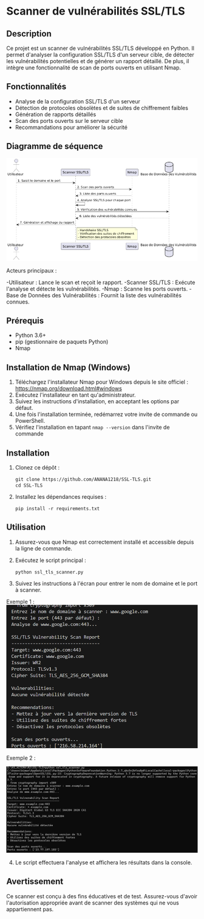  # Scanner de vulnérabilités SSL/TLS

## Description
Ce projet est un scanner de vulnérabilités SSL/TLS développé en Python. Il permet d'analyser la configuration SSL/TLS d'un serveur cible, de détecter les vulnérabilités potentielles et de générer un rapport détaillé. De plus, il intègre une fonctionnalité de scan de ports ouverts en utilisant Nmap.

## Fonctionnalités
- Analyse de la configuration SSL/TLS d'un serveur
- Détection de protocoles obsolètes et de suites de chiffrement faibles
- Génération de rapports détaillés
- Scan des ports ouverts sur le serveur cible
- Recommandations pour améliorer la sécurité

## Diagramme de séquence
![alt text](images/Diagramme_sequence.png)

Acteurs principaux :

   -Utilisateur : Lance le scan et reçoit le rapport.
   -Scanner SSL/TLS : Exécute l'analyse et détecte les vulnérabilités.
   -Nmap : Scanne les ports ouverts.
   -Base de Données des Vulnérabilités : Fournit la liste des vulnérabilités connues.


## Prérequis
- Python 3.6+
- pip (gestionnaire de paquets Python)
- Nmap

## Installation de Nmap (Windows)
1. Téléchargez l'installateur Nmap pour Windows depuis le site officiel : https://nmap.org/download.html#windows
2. Exécutez l'installateur en tant qu'administrateur.
3. Suivez les instructions d'installation, en acceptant les options par défaut.
4. Une fois l'installation terminée, redémarrez votre invite de commande ou PowerShell.
5. Vérifiez l'installation en tapant `nmap --version` dans l'invite de commande

## Installation
1. Clonez ce dépôt :
   ```
   git clone https://github.com/ANANA1218/SSL-TLS.git
   cd SSL-TLS
   ```

2. Installez les dépendances requises :
   ```
   pip install -r requirements.txt
   ```

## Utilisation
1. Assurez-vous que Nmap est correctement installé et accessible depuis la ligne de commande.
2. Exécutez le script principal :
   ```
   python ssl_tls_scanner.py
   ```

3. Suivez les instructions à l'écran pour entrer le nom de domaine et le port à scanner.

Exemple 1 :
![alt text](images/image.png)

Exemple 2 :

![alt text](images/image1.png)

4. Le script effectuera l'analyse et affichera les résultats dans la console.

## Avertissement
Ce scanner est conçu à des fins éducatives et de test. Assurez-vous d'avoir l'autorisation appropriée avant de scanner des systèmes qui ne vous appartiennent pas.